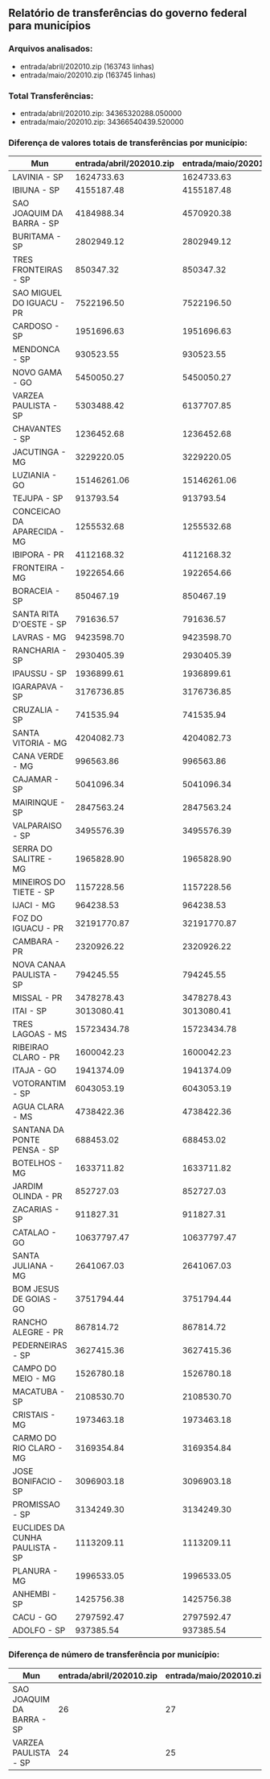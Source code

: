 ## Relatório de transferências do governo federal para municípios
### Arquivos analisados:
* entrada/abril/202010.zip (163743 linhas)
* entrada/maio/202010.zip (163745 linhas)
### Total Transferências:
* entrada/abril/202010.zip: 34365320288.050000
* entrada/maio/202010.zip: 34366540439.520000
### Diferença de valores totais de transferências por município:
| Mun | entrada/abril/202010.zip | entrada/maio/202010.zip | Diff | Percent |
| --- | --- | --- | --- | --- |
| LAVINIA - SP | 1624733.63 | 1624733.63 | -0.00 | -0.00 |
| IBIUNA - SP | 4155187.48 | 4155187.48 | 0.00 | 0.00 |
| SAO JOAQUIM DA BARRA - SP | 4184988.34 | 4570920.38 | 385932.04 | 9.22 |
| BURITAMA - SP | 2802949.12 | 2802949.12 | -0.00 | -0.00 |
| TRES FRONTEIRAS - SP | 850347.32 | 850347.32 | 0.00 | 0.00 |
| SAO MIGUEL DO IGUACU - PR | 7522196.50 | 7522196.50 | 0.00 | 0.00 |
| CARDOSO - SP | 1951696.63 | 1951696.63 | 0.00 | 0.00 |
| MENDONCA - SP | 930523.55 | 930523.55 | 0.00 | 0.00 |
| NOVO GAMA - GO | 5450050.27 | 5450050.27 | -0.00 | -0.00 |
| VARZEA PAULISTA - SP | 5303488.42 | 6137707.85 | 834219.43 | 15.73 |
| CHAVANTES - SP | 1236452.68 | 1236452.68 | 0.00 | 0.00 |
| JACUTINGA - MG | 3229220.05 | 3229220.05 | -0.00 | -0.00 |
| LUZIANIA - GO | 15146261.06 | 15146261.06 | 0.00 | 0.00 |
| TEJUPA - SP | 913793.54 | 913793.54 | -0.00 | -0.00 |
| CONCEICAO DA APARECIDA - MG | 1255532.68 | 1255532.68 | 0.00 | 0.00 |
| IBIPORA - PR | 4112168.32 | 4112168.32 | 0.00 | 0.00 |
| FRONTEIRA - MG | 1922654.66 | 1922654.66 | 0.00 | 0.00 |
| BORACEIA - SP | 850467.19 | 850467.19 | 0.00 | 0.00 |
| SANTA RITA D'OESTE - SP | 791636.57 | 791636.57 | 0.00 | 0.00 |
| LAVRAS - MG | 9423598.70 | 9423598.70 | -0.00 | -0.00 |
| RANCHARIA - SP | 2930405.39 | 2930405.39 | 0.00 | 0.00 |
| IPAUSSU - SP | 1936899.61 | 1936899.61 | -0.00 | -0.00 |
| IGARAPAVA - SP | 3176736.85 | 3176736.85 | 0.00 | 0.00 |
| CRUZALIA - SP | 741535.94 | 741535.94 | -0.00 | -0.00 |
| SANTA VITORIA - MG | 4204082.73 | 4204082.73 | 0.00 | 0.00 |
| CANA VERDE - MG | 996563.86 | 996563.86 | 0.00 | 0.00 |
| CAJAMAR - SP | 5041096.34 | 5041096.34 | 0.00 | 0.00 |
| MAIRINQUE - SP | 2847563.24 | 2847563.24 | 0.00 | 0.00 |
| VALPARAISO - SP | 3495576.39 | 3495576.39 | -0.00 | -0.00 |
| SERRA DO SALITRE - MG | 1965828.90 | 1965828.90 | 0.00 | 0.00 |
| MINEIROS DO TIETE - SP | 1157228.56 | 1157228.56 | 0.00 | 0.00 |
| IJACI - MG | 964238.53 | 964238.53 | -0.00 | -0.00 |
| FOZ DO IGUACU - PR | 32191770.87 | 32191770.87 | -0.00 | -0.00 |
| CAMBARA - PR | 2320926.22 | 2320926.22 | -0.00 | -0.00 |
| NOVA CANAA PAULISTA - SP | 794245.55 | 794245.55 | 0.00 | 0.00 |
| MISSAL - PR | 3478278.43 | 3478278.43 | 0.00 | 0.00 |
| ITAI - SP | 3013080.41 | 3013080.41 | 0.00 | 0.00 |
| TRES LAGOAS - MS | 15723434.78 | 15723434.78 | 0.00 | 0.00 |
| RIBEIRAO CLARO - PR | 1600042.23 | 1600042.23 | 0.00 | 0.00 |
| ITAJA - GO | 1941374.09 | 1941374.09 | -0.00 | -0.00 |
| VOTORANTIM - SP | 6043053.19 | 6043053.19 | -0.00 | -0.00 |
| AGUA CLARA - MS | 4738422.36 | 4738422.36 | -0.00 | -0.00 |
| SANTANA DA PONTE PENSA - SP | 688453.02 | 688453.02 | -0.00 | -0.00 |
| BOTELHOS - MG | 1633711.82 | 1633711.82 | -0.00 | -0.00 |
| JARDIM OLINDA - PR | 852727.03 | 852727.03 | 0.00 | 0.00 |
| ZACARIAS - SP | 911827.31 | 911827.31 | -0.00 | -0.00 |
| CATALAO - GO | 10637797.47 | 10637797.47 | 0.00 | 0.00 |
| SANTA JULIANA - MG | 2641067.03 | 2641067.03 | 0.00 | 0.00 |
| BOM JESUS DE GOIAS - GO | 3751794.44 | 3751794.44 | -0.00 | -0.00 |
| RANCHO ALEGRE - PR | 867814.72 | 867814.72 | 0.00 | 0.00 |
| PEDERNEIRAS - SP | 3627415.36 | 3627415.36 | -0.00 | -0.00 |
| CAMPO DO MEIO - MG | 1526780.18 | 1526780.18 | 0.00 | 0.00 |
| MACATUBA - SP | 2108530.70 | 2108530.70 | -0.00 | -0.00 |
| CRISTAIS - MG | 1973463.18 | 1973463.18 | -0.00 | -0.00 |
| CARMO DO RIO CLARO - MG | 3169354.84 | 3169354.84 | 0.00 | 0.00 |
| JOSE BONIFACIO - SP | 3096903.18 | 3096903.18 | -0.00 | -0.00 |
| PROMISSAO - SP | 3134249.30 | 3134249.30 | 0.00 | 0.00 |
| EUCLIDES DA CUNHA PAULISTA - SP | 1113209.11 | 1113209.11 | -0.00 | -0.00 |
| PLANURA - MG | 1996533.05 | 1996533.05 | -0.00 | -0.00 |
| ANHEMBI - SP | 1425756.38 | 1425756.38 | -0.00 | -0.00 |
| CACU - GO | 2797592.47 | 2797592.47 | -0.00 | -0.00 |
| ADOLFO - SP | 937385.54 | 937385.54 | 0.00 | 0.00 |
### Diferença de número de transferência por município:
| Mun | entrada/abril/202010.zip | entrada/maio/202010.zip | Diff | Percent |
| --- | --- | --- | --- | --- |
| SAO JOAQUIM DA BARRA - SP | 26 | 27 | 1 | 3 |
| VARZEA PAULISTA - SP | 24 | 25 | 1 | 4 |
